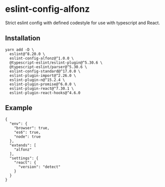 # eslint-config-alfonz

Strict eslint config with defined codestyle for use with typescript and React.

## Installation 
```shell
yarn add -D \
  eslint@^8.20.0 \
  eslint-config-alfonz@^1.0.0 \
  @typescript-eslint/eslint-plugin@^5.30.6 \
  @typescript-eslint/parser@^5.30.6 \
  eslint-config-standard@^17.0.0 \
  eslint-plugin-import@^2.26.0 \
  eslint-plugin-n@^15.2.4 \
  eslint-plugin-promise@^6.0.0 \
  eslint-plugin-react@^7.30.1 \
  eslint-plugin-react-hooks@^4.6.0
```

## Example
```
{
  "env": {
    "browser": true,
    "es6": true,
    "node": true
  },
  "extends": [
    "alfonz"
  ],
  "settings": {
    "react": {
      "version": "detect"
    }
  }
}
```